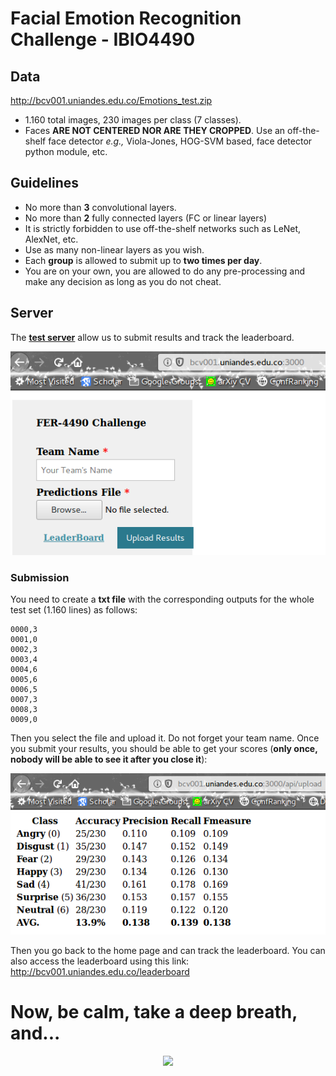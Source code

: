 # Facial Emotion Recognition Challenge - IBIO4490

## Data

http://bcv001.uniandes.edu.co/Emotions_test.zip

- 1.160 total images, 230 images per class (7 classes).
- Faces **ARE NOT CENTERED NOR ARE THEY CROPPED**. Use an off-the-shelf face detector *e.g.,* Viola-Jones, HOG-SVM based, face detector python module, etc.



## Guidelines

- No more than **3** convolutional layers.
- No more than **2** fully connected layers (FC or linear layers) 
- It is strictly forbidden to use off-the-shelf networks such as LeNet, AlexNet, etc. 
- Use as many non-linear layers as you wish.
- Each **group** is allowed to submit up to **two times per day**.
- You are on your own, you are allowed to do any pre-processing and make any decision as long as you do not cheat. 



## Server 

The [**test server**](http://bcv001.uniandes.edu.co:3000) allow us to submit results and track the leaderboard.

![](server.png)

### Submission

You need to create a **txt file** with the corresponding outputs for the whole test set (1.160 lines) as follows:

```
0000,3
0001,0
0002,3
0003,4
0004,6
0005,6
0006,5
0007,3
0008,3
0009,0
```

Then you select the file and upload it. Do not forget your team name. Once you submit your results, you should be able to get your scores (**only once, nobody will be able to see it after you close it**):

![](results.png)

Then you go back to the home page and can track the leaderboard. You can also access the leaderboard using this link: http://bcv001.uniandes.edu.co/leaderboard



# Now, be calm, take a deep breath, and... 

<p align="center"><img width="50%" src="source.gif?raw=true" /></p>

